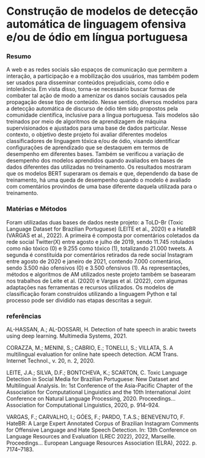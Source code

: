 <h1>Construção de modelos de detecção automática de linguagem ofensiva e/ou de ódio em língua portuguesa</h1>

<h3>Resumo</h3>

<p> A web e as redes sociais são espaços de comunicação que permitem a interação, a participação e a mobilização dos usuários, mas também podem ser usados para disseminar conteúdos prejudiciais, como ódio e intolerância. Em vista disso, torna-se necessário buscar formas de combater tal ação de modo a amenizar os danos sociais causados pela propagação desse tipo de conteúdo. Nesse sentido, diversos modelos para a detecção automática de discurso de ódio têm sido propostos pela comunidade científica, inclusive para a língua portuguesa. Tais modelos são treinados por meio de algoritmos de aprendizagem de máquina supervisionados e ajustados para uma base de dados particular. Nesse contexto, o objetivo deste projeto foi avaliar diferentes modelos classificadores de linguagem tóxica e/ou de ódio, visando identificar configurações de aprendizado que se destaquem em termos de desempenho em diferentes bases. Também se verificou a variação de desempenho dos modelos aprendidos quando avaliados em bases de dados diferentes das utilizadas no treinamento. Os resultados mostraram que os modelos BERT superaram os demais e que, dependendo da base de treinamento, há uma queda de desempenho quando o modelo é avaliado com comentários provindos de uma base diferente daquela utilizada para o treinamento. </p>

<h3>Matérias e Métodos </h3>

<p>Foram utilizadas duas bases de dados neste projeto: a ToLD-Br (Toxic Language Dataset for Brazilian Portuguese) (LEITE et al., 2020) e a HateBR (VARGAS et al., 2022). A primeira é composta por comentários coletados da rede social Twitter(X) entre agosto e julho de 2019, sendo 11.745 rotulados como não tóxico (0) e 9.255 como tóxico (1), totalizando 21.000 tweets. A segunda é constituída por comentários retirados da rede social Instagram entre agosto de 2020 e janeiro de 2021, contendo 7.000 comentários, sendo 3.500 não ofensivos (0) e 3.500 ofensivos (1). 
As representações, métodos e algoritmos de AM utilizados neste projeto também se basearam nos trabalhos de Leite et al. (2020) e Vargas et al. (2022), com algumas adaptações nas ferramentas e recursos utilizados. 
Os modelos de classificação foram construídos utilizando a linguagem Python e tal processo pode ser dividido nas etapas descritas a seguir.
</p>

<h3>referências</h3>
<p> 

AL-HASSAN, A.; AL-DOSSARI, H. Detection of hate speech in arabic tweets using deep learning. Multimedia Systems, 2021.

CORAZZA, M.; MENINI, S.; CABRIO, E.; TONELLI, S.; VILLATA, S. A multilingual evaluation for online hate speech detection. ACM Trans. Internet Technol., v. 20, n. 2, 2020.

LEITE, J.A.; SILVA, D.F.; BONTCHEVA, K.; SCARTON, C. Toxic Language Detection in Social Media for Brazilian Portuguese: New Dataset and Multilingual Analysis. In: 1st Conference of the Asia-Pacific Chapter of the Association for Computational Linguistics and the 10th International Joint Conference on Natural Language Processing, 2020. Proceedings… Association for Computational Linguistics, 2020, p. 914–924.

VARGAS, F.; CARVALHO, I.; GÓES, F.; PARDO, T.A.S.; BENEVENUTO, F. HateBR: A Large Expert Annotated Corpus of Brazilian Instagram Comments for Offensive Language and Hate Speech Detection. In: 13th Conference on Language Resources and Evaluation (LREC 2022), 2022, Marseille. Proceedings… European Language Resources Association (ELRA), 2022. p. 7174–7183.
</p>
